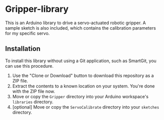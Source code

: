 # Gripper-library
This is an Arduino library to drive a servo-actuated robotic gripper.  A sample sketch is also included, which contains the calibration parameters for my specific servo.
## Installation
To install this library without using a Git application, such as SmartGit, you can use this procedure.
  1. Use the "Clone or Download" button to download this repository as a ZIP file.
  2. Extract the contents to a known location on your system.  You're done with the ZIP file now.
  3. Move or copy the `Gripper` directory into your Arduino workspace's `libraries` directory.
  4. [optional] Move or copy the `ServoCalibrate` directory into your `sketches` directory.
